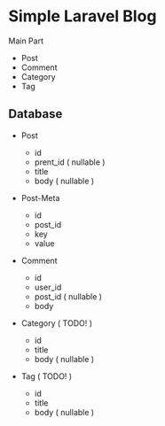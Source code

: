 # Simple Laravel Blog

Main Part
* Post
* Comment
* Category
* Tag



## Database
- Post
    - id
    - prent_id ( nullable )
    - title
    - body ( nullable )

- Post-Meta
    - id
    - post_id
    - key
    - value

- Comment
    - id
    - user_id
    - post_id ( nullable )
    - body

- Category ( TODO! )
    - id
    - title
    - body ( nullable )

- Tag ( TODO! )
    - id
    - title
    - body ( nullable )
